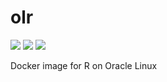 # olr
[![](https://img.shields.io/docker/build/wkdavis/olr.svg)](https://cloud.docker.com/repository/docker/wkdavis/olr) [![](https://images.microbadger.com/badges/version/wkdavis/olr.svg)](https://microbadger.com/images/wkdavis/olr "Get your own version badge on microbadger.com") [![](https://images.microbadger.com/badges/image/wkdavis/olr.svg)](https://microbadger.com/images/wkdavis/olr "Get your own image badge on microbadger.com")

Docker image for R on Oracle Linux
